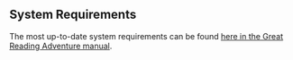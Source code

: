 ## System Requirements

The most up-to-date system requirements can be found [here in the Great Reading Adventure manual](http://manual.greatreadingadventure.com/en/latest/installation/system-requirements.html).
